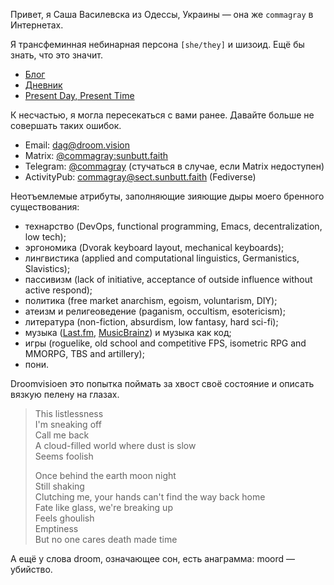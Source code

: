 Привет, я Саша Василевска из Одессы, Украины — она же `commagray` в Интернетах.

Я трансфеминная небинарная персона `[she/they]` и шизоид. Ещё бы знать, что это значит.

- [Блог](/blog.html)
- [Дневник](/notes.html)
- [Present Day, Present Time](/now.html)

К несчастью, я могла пересекаться с вами ранее. Давайте больше не совершать таких ошибок.

- Email: [dag@droom.vision](mailto:dag@droom.vision)
- Matrix: [@commagray:sunbutt.faith](https://matrix.to/#/@commagray:sunbutt.faith)
- Telegram: [@commagray](https://t.me/commagray) (стучаться в случае, если Matrix недоступен)
- ActivityPub: [commagray@sect.sunbutt.faith](https://sect.sunbutt.faith/commagray) (Fediverse)

Неотъемлемые атрибуты, заполняющие зияющие дыры моего бренного существования:

- технарство (DevOps, functional programming, Emacs, decentralization, low tech);
- эргономика (Dvorak keyboard layout, mechanical keyboards);
- лингвистика (applied and computational linguistics, Germanistics, Slavistics);
- пассивизм (lack of initiative, acceptance of outside influence without active respond);
- политика (free market anarchism, egoism, voluntarism, DIY);
- атеизм и религеоведение (paganism, occultism, esotericism);
- литература (non-fiction, absurdism, low fantasy, hard sci-fi);
- музыка ([Last.fm](https://www.last.fm/user/commagray), [MusicBrainz](https://musicbrainz.org/user/commagray_revived/collections)) и музыка как код;
- игры (roguelike, old school and competitive FPS, isometric RPG and MMORPG, TBS and artillery);
- пони.

Droomvisioen это попытка поймать за хвост своё состояние и описать вязкую пелену на глазах.

> This listlessness  
> I'm sneaking off  
> Call me back  
> A cloud-filled world where dust is slow  
> Seems foolish
> 
> Once behind the earth moon night  
> Still shaking  
> Clutching me, your hands can't find the way back home  
> Fate like glass, we're breaking up  
> Feels ghoulish  
> Emptiness  
> But no one cares death made time

А ещё у слова droom, означающее сон, есть анаграмма: moord — убийство.
